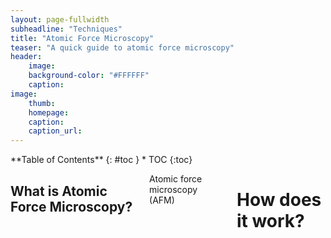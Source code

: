 ```yaml
---
layout: page-fullwidth
subheadline: "Techniques"
title: "Atomic Force Microscopy"
teaser: "A quick guide to atomic force microscopy"
header:
    image: 
    background-color: "#FFFFFF"
    caption: 
image:
    thumb: 
    homepage: 
    caption: 
    caption_url: 
---
```

<!--more-->

<div class="row">
<div class="medium-4 medium-push-8 columns" markdown="1">
<div class="panel radius" markdown="1">
**Table of Contents**
{: #toc }
*  TOC
{:toc}
</div>
</div><!-- /.medium-4.columns -->

<div class="medium-8 medium-pull-4 columns" markdown="1">

## What is Atomic Force Microscopy?
Atomic force microscopy (AFM) 
# How does it work?
